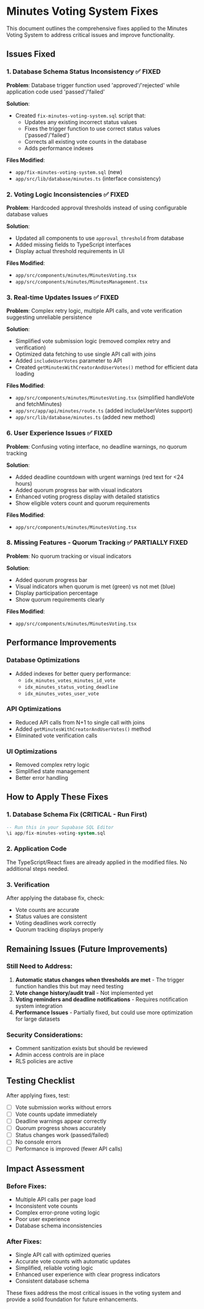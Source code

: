 # Minutes Voting System Fixes

This document outlines the comprehensive fixes applied to the Minutes Voting System to address critical issues and improve functionality.

## Issues Fixed

### 1. Database Schema Status Inconsistency ✅ FIXED

**Problem**: Database trigger function used 'approved'/'rejected' while application code used 'passed'/'failed'

**Solution**:
- Created `fix-minutes-voting-system.sql` script that:
  - Updates any existing incorrect status values
  - Fixes the trigger function to use correct status values ('passed'/'failed')
  - Corrects all existing vote counts in the database
  - Adds performance indexes

**Files Modified**:
- `app/fix-minutes-voting-system.sql` (new)
- `app/src/lib/database/minutes.ts` (interface consistency)

### 2. Voting Logic Inconsistencies ✅ FIXED

**Problem**: Hardcoded approval thresholds instead of using configurable database values

**Solution**:
- Updated all components to use `approval_threshold` from database
- Added missing fields to TypeScript interfaces
- Display actual threshold requirements in UI

**Files Modified**:
- `app/src/components/minutes/MinutesVoting.tsx`
- `app/src/components/minutes/MinutesManagement.tsx`

### 3. Real-time Updates Issues ✅ FIXED

**Problem**: Complex retry logic, multiple API calls, and vote verification suggesting unreliable persistence

**Solution**:
- Simplified vote submission logic (removed complex retry and verification)
- Optimized data fetching to use single API call with joins
- Added `includeUserVotes` parameter to API
- Created `getMinutesWithCreatorAndUserVotes()` method for efficient data loading

**Files Modified**:
- `app/src/components/minutes/MinutesVoting.tsx` (simplified handleVote and fetchMinutes)
- `app/src/app/api/minutes/route.ts` (added includeUserVotes support)
- `app/src/lib/database/minutes.ts` (added new method)

### 6. User Experience Issues ✅ FIXED

**Problem**: Confusing voting interface, no deadline warnings, no quorum tracking

**Solution**:
- Added deadline countdown with urgent warnings (red text for <24 hours)
- Added quorum progress bar with visual indicators
- Enhanced voting progress display with detailed statistics
- Show eligible voters count and quorum requirements

**Files Modified**:
- `app/src/components/minutes/MinutesVoting.tsx`

### 8. Missing Features - Quorum Tracking ✅ PARTIALLY FIXED

**Problem**: No quorum tracking or visual indicators

**Solution**:
- Added quorum progress bar
- Visual indicators when quorum is met (green) vs not met (blue)
- Display participation percentage
- Show quorum requirements clearly

**Files Modified**:
- `app/src/components/minutes/MinutesVoting.tsx`

## Performance Improvements

### Database Optimizations
- Added indexes for better query performance:
  - `idx_minutes_votes_minutes_id_vote`
  - `idx_minutes_status_voting_deadline`
  - `idx_minutes_votes_user_vote`

### API Optimizations
- Reduced API calls from N+1 to single call with joins
- Added `getMinutesWithCreatorAndUserVotes()` method
- Eliminated vote verification calls

### UI Optimizations
- Removed complex retry logic
- Simplified state management
- Better error handling

## How to Apply These Fixes

### 1. Database Schema Fix (CRITICAL - Run First)
```sql
-- Run this in your Supabase SQL Editor
\i app/fix-minutes-voting-system.sql
```

### 2. Application Code
The TypeScript/React fixes are already applied in the modified files. No additional steps needed.

### 3. Verification
After applying the database fix, check:
- Vote counts are accurate
- Status values are consistent
- Voting deadlines work correctly
- Quorum tracking displays properly

## Remaining Issues (Future Improvements)

### Still Need to Address:
1. **Automatic status changes when thresholds are met** - The trigger function handles this but may need testing
2. **Vote change history/audit trail** - Not implemented yet
3. **Voting reminders and deadline notifications** - Requires notification system integration
4. **Performance Issues** - Partially fixed, but could use more optimization for large datasets

### Security Considerations:
- Comment sanitization exists but should be reviewed
- Admin access controls are in place
- RLS policies are active

## Testing Checklist

After applying fixes, test:
- [ ] Vote submission works without errors
- [ ] Vote counts update immediately
- [ ] Deadline warnings appear correctly
- [ ] Quorum progress shows accurately
- [ ] Status changes work (passed/failed)
- [ ] No console errors
- [ ] Performance is improved (fewer API calls)

## Impact Assessment

### Before Fixes:
- Multiple API calls per page load
- Inconsistent vote counts
- Complex error-prone voting logic
- Poor user experience
- Database schema inconsistencies

### After Fixes:
- Single API call with optimized queries
- Accurate vote counts with automatic updates
- Simplified, reliable voting logic
- Enhanced user experience with clear progress indicators
- Consistent database schema

These fixes address the most critical issues in the voting system and provide a solid foundation for future enhancements.